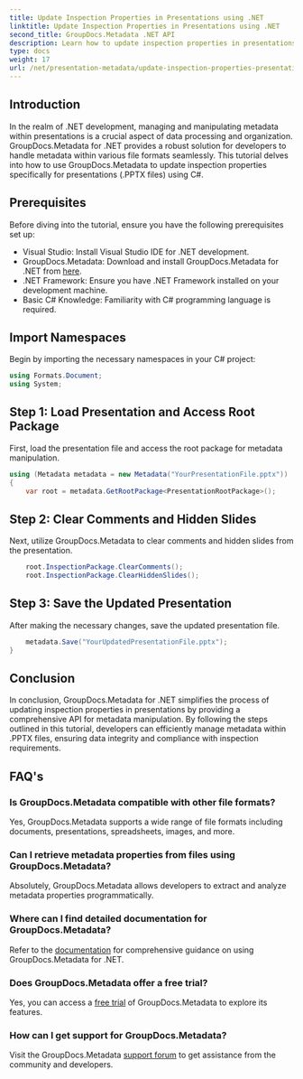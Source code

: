 ```yaml
---
title: Update Inspection Properties in Presentations using .NET
linktitle: Update Inspection Properties in Presentations using .NET
second_title: GroupDocs.Metadata .NET API
description: Learn how to update inspection properties in presentations using .NET with GroupDocs.Metadata. Easy, efficient metadata manipulation for .PPTX files.
type: docs
weight: 17
url: /net/presentation-metadata/update-inspection-properties-presentations/
---
```

## Introduction
In the realm of .NET development, managing and manipulating metadata within presentations is a crucial aspect of data processing and organization. GroupDocs.Metadata for .NET provides a robust solution for developers to handle metadata within various file formats seamlessly. This tutorial delves into how to use GroupDocs.Metadata to update inspection properties specifically for presentations (.PPTX files) using C#.
## Prerequisites
Before diving into the tutorial, ensure you have the following prerequisites set up:
- Visual Studio: Install Visual Studio IDE for .NET development.
- GroupDocs.Metadata: Download and install GroupDocs.Metadata for .NET from [here](https://releases.groupdocs.com/metadata/net/).
- .NET Framework: Ensure you have .NET Framework installed on your development machine.
- Basic C# Knowledge: Familiarity with C# programming language is required.

## Import Namespaces
Begin by importing the necessary namespaces in your C# project:
```csharp
using Formats.Document;
using System;
```
## Step 1: Load Presentation and Access Root Package
First, load the presentation file and access the root package for metadata manipulation.

```csharp
using (Metadata metadata = new Metadata("YourPresentationFile.pptx"))
{
    var root = metadata.GetRootPackage<PresentationRootPackage>();
```
## Step 2: Clear Comments and Hidden Slides
Next, utilize GroupDocs.Metadata to clear comments and hidden slides from the presentation.

```csharp
    root.InspectionPackage.ClearComments();
    root.InspectionPackage.ClearHiddenSlides();
```
## Step 3: Save the Updated Presentation
After making the necessary changes, save the updated presentation file.

```csharp
    metadata.Save("YourUpdatedPresentationFile.pptx");
}
```

## Conclusion
In conclusion, GroupDocs.Metadata for .NET simplifies the process of updating inspection properties in presentations by providing a comprehensive API for metadata manipulation. By following the steps outlined in this tutorial, developers can efficiently manage metadata within .PPTX files, ensuring data integrity and compliance with inspection requirements.

## FAQ's
### Is GroupDocs.Metadata compatible with other file formats?
Yes, GroupDocs.Metadata supports a wide range of file formats including documents, presentations, spreadsheets, images, and more.
### Can I retrieve metadata properties from files using GroupDocs.Metadata?
Absolutely, GroupDocs.Metadata allows developers to extract and analyze metadata properties programmatically.
### Where can I find detailed documentation for GroupDocs.Metadata?
Refer to the [documentation](https://reference.groupdocs.com/metadata/net/) for comprehensive guidance on using GroupDocs.Metadata for .NET.
### Does GroupDocs.Metadata offer a free trial?
Yes, you can access a [free trial](https://releases.groupdocs.com/) of GroupDocs.Metadata to explore its features.
### How can I get support for GroupDocs.Metadata?
Visit the GroupDocs.Metadata [support forum](https://forum.groupdocs.com/c/metadata/14) to get assistance from the community and developers.
